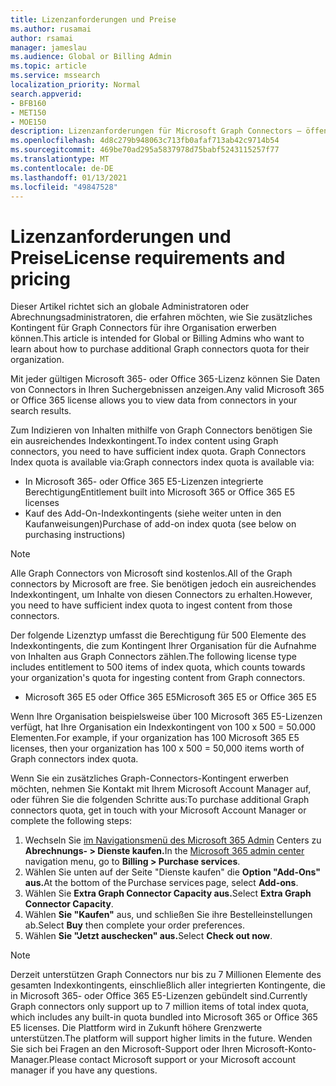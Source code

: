 ```yaml
---
title: Lizenzanforderungen und Preise
ms.author: rusamai
author: rsamai
manager: jameslau
ms.audience: Global or Billing Admin
ms.topic: article
ms.service: mssearch
localization_priority: Normal
search.appverid:
- BFB160
- MET150
- MOE150
description: Lizenzanforderungen für Microsoft Graph Connectors – öffentliche Vorschau für Microsoft Search
ms.openlocfilehash: 4d8c279b948063c713fb0afaf713ab42c9714b54
ms.sourcegitcommit: 469be70ad295a5837978d75babf5243115257f77
ms.translationtype: MT
ms.contentlocale: de-DE
ms.lasthandoff: 01/13/2021
ms.locfileid: "49847528"
---
```

# <a name="license-requirements-and-pricing"></a><span data-ttu-id="9f57c-103">Lizenzanforderungen und Preise</span><span class="sxs-lookup"><span data-stu-id="9f57c-103">License requirements and pricing</span></span>

<span data-ttu-id="9f57c-104">Dieser Artikel richtet sich an globale Administratoren oder Abrechnungsadministratoren, die erfahren möchten, wie Sie zusätzliches Kontingent für Graph Connectors für ihre Organisation erwerben können.</span><span class="sxs-lookup"><span data-stu-id="9f57c-104">This article is intended for Global or Billing Admins who want to learn about how to purchase additional Graph connectors quota for their organization.</span></span>

<span data-ttu-id="9f57c-105">Mit jeder gültigen Microsoft 365- oder Office 365-Lizenz können Sie Daten von Connectors in Ihren Suchergebnissen anzeigen.</span><span class="sxs-lookup"><span data-stu-id="9f57c-105">Any valid Microsoft 365 or Office 365 license allows you to view data from connectors in your search results.</span></span>

<span data-ttu-id="9f57c-106">Zum Indizieren von Inhalten mithilfe von Graph Connectors benötigen Sie ein ausreichendes Indexkontingent.</span><span class="sxs-lookup"><span data-stu-id="9f57c-106">To index content using Graph connectors, you need to have sufficient index quota.</span></span> <span data-ttu-id="9f57c-107">Graph Connectors Index quota is available via:</span><span class="sxs-lookup"><span data-stu-id="9f57c-107">Graph connectors index quota is available via:</span></span>
- <span data-ttu-id="9f57c-108">In Microsoft 365- oder Office 365 E5-Lizenzen integrierte Berechtigung</span><span class="sxs-lookup"><span data-stu-id="9f57c-108">Entitlement built into Microsoft 365 or Office 365 E5 licenses</span></span>
- <span data-ttu-id="9f57c-109">Kauf des Add-On-Indexkontingents (siehe weiter unten in den Kaufanweisungen)</span><span class="sxs-lookup"><span data-stu-id="9f57c-109">Purchase of add-on index quota (see below on purchasing instructions)</span></span>

>[!NOTE]
><span data-ttu-id="9f57c-110">Alle Graph Connectors von Microsoft sind kostenlos.</span><span class="sxs-lookup"><span data-stu-id="9f57c-110">All of the Graph connectors by Microsoft are free.</span></span> <span data-ttu-id="9f57c-111">Sie benötigen jedoch ein ausreichendes Indexkontingent, um Inhalte von diesen Connectors zu erhalten.</span><span class="sxs-lookup"><span data-stu-id="9f57c-111">However, you need to have sufficient index quota to ingest content from those connectors.</span></span>

<span data-ttu-id="9f57c-112">Der folgende Lizenztyp umfasst die Berechtigung für 500 Elemente des Indexkontingents, die zum Kontingent Ihrer Organisation für die Aufnahme von Inhalten aus Graph Connectors zählen.</span><span class="sxs-lookup"><span data-stu-id="9f57c-112">The following license type includes entitlement to 500 items of index quota, which counts towards your organization's quota for ingesting content from Graph connectors.</span></span>
- <span data-ttu-id="9f57c-113">Microsoft 365 E5 oder Office 365 E5</span><span class="sxs-lookup"><span data-stu-id="9f57c-113">Microsoft 365 E5 or Office 365 E5</span></span>

<span data-ttu-id="9f57c-114">Wenn Ihre Organisation beispielsweise über 100 Microsoft 365 E5-Lizenzen verfügt, hat Ihre Organisation ein Indexkontingent von 100 x 500 = 50.000 Elementen.</span><span class="sxs-lookup"><span data-stu-id="9f57c-114">For example, if your organization has 100 Microsoft 365 E5 licenses, then your organization has 100 x 500 = 50,000 items worth of Graph connectors index quota.</span></span>

<span data-ttu-id="9f57c-115">Wenn Sie ein zusätzliches Graph-Connectors-Kontingent erwerben möchten, nehmen Sie Kontakt mit Ihrem Microsoft Account Manager auf, oder führen Sie die folgenden Schritte aus:</span><span class="sxs-lookup"><span data-stu-id="9f57c-115">To purchase additional Graph connectors quota, get in touch with your Microsoft Account Manager or complete the following steps:</span></span>

1. <span data-ttu-id="9f57c-116">Wechseln Sie [im Navigationsmenü des Microsoft 365 Admin](https://admin.microsoft.com) Centers zu **Abrechnungs- > Dienste kaufen.**</span><span class="sxs-lookup"><span data-stu-id="9f57c-116">In the [Microsoft 365 admin center](https://admin.microsoft.com) navigation menu, go to **Billing > Purchase services**.</span></span>
2. <span data-ttu-id="9f57c-117">Wählen Sie unten auf der Seite "Dienste kaufen" die **Option "Add-Ons" aus.**</span><span class="sxs-lookup"><span data-stu-id="9f57c-117">At the bottom of the Purchase services page, select **Add-ons**.</span></span>
3. <span data-ttu-id="9f57c-118">Wählen Sie **Extra Graph Connector Capacity aus.**</span><span class="sxs-lookup"><span data-stu-id="9f57c-118">Select **Extra Graph Connector Capacity**.</span></span>
4. <span data-ttu-id="9f57c-119">Wählen **Sie "Kaufen"** aus, und schließen Sie ihre Bestelleinstellungen ab.</span><span class="sxs-lookup"><span data-stu-id="9f57c-119">Select **Buy** then complete your order preferences.</span></span>
5. <span data-ttu-id="9f57c-120">Wählen **Sie "Jetzt auschecken" aus.**</span><span class="sxs-lookup"><span data-stu-id="9f57c-120">Select **Check out now**.</span></span>

>[!NOTE]
><span data-ttu-id="9f57c-121">Derzeit unterstützen Graph Connectors nur bis zu 7 Millionen Elemente des gesamten Indexkontingents, einschließlich aller integrierten Kontingente, die in Microsoft 365- oder Office 365 E5-Lizenzen gebündelt sind.</span><span class="sxs-lookup"><span data-stu-id="9f57c-121">Currently Graph connectors only support up to 7 million items of total index quota, which includes any built-in quota bundled into Microsoft 365 or Office 365 E5 licenses.</span></span> <span data-ttu-id="9f57c-122">Die Plattform wird in Zukunft höhere Grenzwerte unterstützen.</span><span class="sxs-lookup"><span data-stu-id="9f57c-122">The platform will support higher limits in the future.</span></span> <span data-ttu-id="9f57c-123">Wenden Sie sich bei Fragen an den Microsoft-Support oder Ihren Microsoft-Konto-Manager.</span><span class="sxs-lookup"><span data-stu-id="9f57c-123">Please contact Microsoft support or your Microsoft account manager if you have any questions.</span></span>
